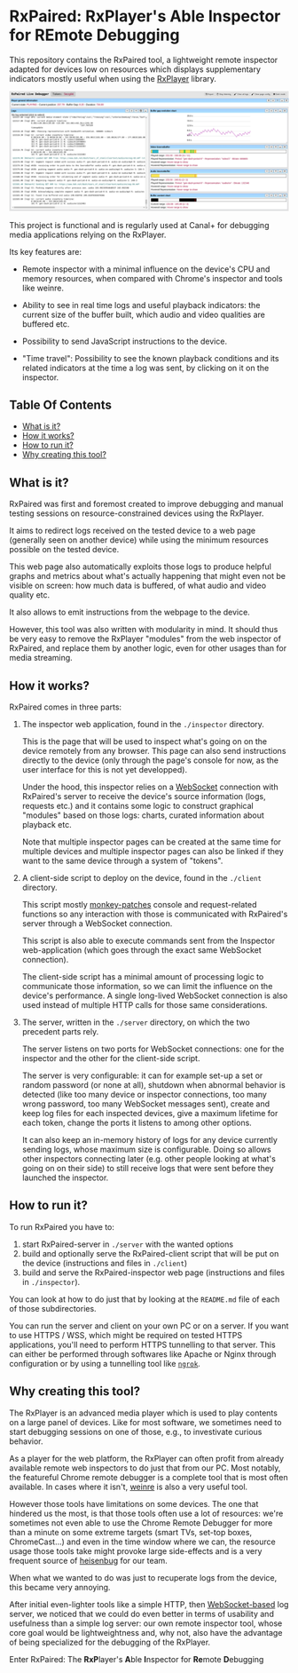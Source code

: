 # RxPaired: RxPlayer's Able Inspector for REmote Debugging

This repository contains the RxPaired tool, a lightweight remote inspector adapted for
devices low on resources which displays supplementary indicators mostly useful when
using the [RxPlayer](https://github.com/canalplus/rx-player) library.

![screenshot of RxPaired](./screenshot.png)

This project is functional and is regularly used at Canal+ for debugging media
applications relying on the RxPlayer.

Its key features are:

 - Remote inspector with a minimal influence on the device's CPU and memory resources,
   when compared with Chrome's inspector and tools like weinre.

 - Ability to see in real time logs and useful playback indicators: the current size
   of the buffer built, which audio and video qualities are buffered etc.

 - Possibility to send JavaScript instructions to the device.

 - "Time travel": Possibility to see the known playback conditions and its related
   indicators at the time a log was sent, by clicking on it on the inspector.


## Table Of Contents

  - [What is it?](#what-is-it)
  - [How it works?](#how-it-works)
  - [How to run it?](#how-to-run-it)
  - [Why creating this tool?](#why-creating-this-tool)


<a class="anchor" href="#what-is-it"></a>
## What is it?

RxPaired was first and foremost created to improve debugging and manual testing
sessions on resource-constrained devices using the RxPlayer.

It aims to redirect logs received on the tested device to a web page (generally seen
on another device) while using the minimum resources possible on the tested device.

This web page also automatically exploits those logs to produce helpful graphs and
metrics about what's actually happening that might even not be visible on screen:
how much data is buffered, of what audio and video quality etc.

It also allows to emit instructions from the webpage to the device.

However, this tool was also written with modularity in mind. It should thus be very
easy to remove the RxPlayer "modules" from the web inspector of RxPaired, and replace
them by another logic, even for other usages than for media streaming.


<a class="anchor" href="#how-it-works"></a>
## How it works?

RxPaired comes in three parts:

  1. The inspector web application, found in the `./inspector` directory.

     This is the page that will be used to inspect what's going on on the device remotely
     from any browser.
     This page can also send instructions directly to the device (only through the page's
     console for now, as the user interface for this is not yet developped).

     Under the hood, this inspector relies on a [WebSocket](https://en.wikipedia.org/wiki/WebSocket)
     connection with RxPaired's server to receive the device's source information (logs,
     requests etc.) and it contains some logic to construct graphical "modules" based on
     those logs: charts, curated information about playback etc.

     Note that multiple inspector pages can be created at the same time for multiple
     devices and multiple inspector pages can also be linked if they want to the same
     device through a system of "tokens".

  2. A client-side script to deploy on the device, found in the `./client` directory.

     This script mostly [monkey-patches](https://en.wikipedia.org/wiki/Monkey_patch) console
     and request-related functions so any interaction with those is communicated with
     RxPaired's server through a WebSocket connection.

     This script is also able to execute commands sent from the Inspector web-application
     (which goes through the exact same WebSocket connection).

     The client-side script has a minimal amount of processing logic to communicate those
     information, so we can limit the influence on the device's performance. A single
     long-lived WebSocket connection is also used instead of multiple HTTP calls for those
     same considerations.

  3. The server, written in the `./server` directory, on which the two precedent parts
     rely.

     The server listens on two ports for WebSocket connections: one for the inspector and
     the other for the client-side script.

     The server is very configurable: it can for example set-up a set or random password
     (or none at all), shutdown when abnormal behavior is detected (like too many device
     or inspector connections, too many wrong password, too many WebSocket messages sent),
     create and keep log files for each inspected devices, give a maximum lifetime for
     each token, change the ports it listens to among other options.

     It can also keep an in-memory history of logs for any device currently sending logs,
     whose maximum size is configurable.
     Doing so allows other inspectors connecting later (e.g. other people looking at
     what's going on on their side) to still receive logs that were sent before they
     launched the inspector.

<a class="anchor" href="#how-to-run-it"></a>
## How to run it?

To run RxPaired you have to:
  1. start RxPaired-server in `./server` with the wanted options
  2. build and optionally serve the RxPaired-client script that will be put on the device
     (instructions and files in `./client`)
  3. build and serve the RxPaired-inspector web page (instructions and files in
     `./inspector`).
 
You can look at how to do just that by looking at the `README.md` file of each of those
subdirectories.

You can run the server and client on your own PC or on a server.
If you want to use HTTPS / WSS, which might be required on tested HTTPS applications,
you'll need to perform HTTPS tunnelling to that server. This can either be performed
through softwares like Apache or Nginx through configuration or by using a tunnelling
tool like [`ngrok`](https://ngrok.com/).


<a class="anchor" href="#why-creating-this-tool"></a>
## Why creating this tool?

The RxPlayer is an advanced media player which is used to play contents on a large panel
of devices. Like for most software, we sometimes need to start debugging sessions on one
of those, e.g., to investivate curious behavior.

As a player for the web platform, the RxPlayer can often profit from already available
remote web inspectors to do just that from our PC. Most notably, the featureful Chrome
remote debugger is a complete tool that is most often available.
In cases where it isn't, [weinre](https://people.apache.org/~pmuellr/weinre/docs/latest/Home.html)
is also a very useful tool.

However those tools have limitations on some devices.
The one that hindered us the most, is that those tools often use a lot of resources:
we're sometimes not even able to use the Chrome Remote Debugger for more than a minute on
some extreme targets (smart TVs, set-top boxes, ChromeCast...) and even in the time window
where we can, the resource usage those tools take might provoke large side-effects and is
a very frequent source of [heisenbug](https://en.wikipedia.org/wiki/Heisenbug) for our team.

When what we wanted to do was just to recuperate logs from the device, this became very
annoying.

After initial even-lighter tools like a simple HTTP, then
[WebSocket-based](https://gist.github.com/peaBerberian/5471f397b6dd3682bc5980d11cfc4421) 
log server, we noticed that we could do even better in terms of usability and usefulness
than a simple log server: our own remote inspector tool, whose core goal would be
lightweightness and, why not, also have the advantage of being specialized for the
debugging of the RxPlayer.

Enter RxPaired: The **RxP**layer's **A**ble **I**nspector for **Re**mote **D**ebugging
